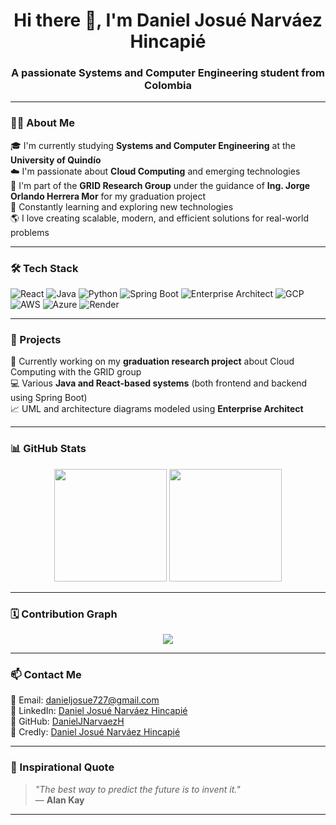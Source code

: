 <h1 align="center">Hi there 👋, I'm Daniel Josué Narváez Hincapié</h1>
<h3 align="center">A passionate Systems and Computer Engineering student from Colombia</h3>

---

### 🧑‍💻 About Me

🎓 I'm currently studying **Systems and Computer Engineering** at the **University of Quindío**  
☁️ I'm passionate about **Cloud Computing** and emerging technologies  
🔬 I'm part of the **GRID Research Group** under the guidance of **Ing. Jorge Orlando Herrera Mor** for my graduation project  
🚀 Constantly learning and exploring new technologies  
🌎 I love creating scalable, modern, and efficient solutions for real-world problems

---

### 🛠 Tech Stack

![React](https://img.shields.io/badge/React-61DAFB?style=for-the-badge&logo=react&logoColor=black)
![Java](https://img.shields.io/badge/Java-ED8B00?style=for-the-badge&logo=java&logoColor=white)
![Python](https://img.shields.io/badge/Python-3776AB?style=for-the-badge&logo=python&logoColor=white)
![Spring Boot](https://img.shields.io/badge/SpringBoot-6DB33F?style=for-the-badge&logo=springboot&logoColor=white)
![Enterprise Architect](https://img.shields.io/badge/EnterpriseArchitect-0D3B66?style=for-the-badge&logoColor=white)
![GCP](https://img.shields.io/badge/Google_Cloud-4285F4?style=for-the-badge&logo=googlecloud&logoColor=white)
![AWS](https://img.shields.io/badge/AWS-232F3E?style=for-the-badge&logo=amazonaws&logoColor=white)
![Azure](https://img.shields.io/badge/Azure-0078D4?style=for-the-badge&logo=microsoftazure&logoColor=white)
![Render](https://img.shields.io/badge/Render-46E3B7?style=for-the-badge&logo=render&logoColor=black)

---

### 📂 Projects

🚧 Currently working on my **graduation research project** about Cloud Computing with the GRID group  
💻 Various **Java and React-based systems** (both frontend and backend using Spring Boot)  
📈 UML and architecture diagrams modeled using **Enterprise Architect**

---

### 📊 GitHub Stats

<div align="center">
  <img height="180em" src="https://github-readme-stats.vercel.app/api?username=DanielJNarvaezH&show_icons=true&theme=radical&hide_border=true&count_private=true" />
  <img height="180em" src="https://github-readme-stats.vercel.app/api/top-langs/?username=DanielJNarvaezH&layout=compact&theme=radical&hide_border=true" />
</div>

---

### 🗓️ Contribution Graph

<div align="center">
  <img src="https://github-readme-activity-graph.vercel.app/graph?username=DanielJNarvaezH&theme=react-dark&area=true&hide_border=true" />
</div>

---

### 📫 Contact Me

📧 Email: [danieljosue727@gmail.com](mailto:danieljosue727@gmail.com)  
💼 LinkedIn: [Daniel Josué Narváez Hincapié](https://www.linkedin.com/in/daniel-josue-narvaez-hincapie/)  
🐙 GitHub: [DanielJNarvaezH](https://github.com/DanielJNarvaezH)  
📜 Credly: [Daniel Josué Narváez Hincapié](https://www.credly.com/users/daniel-josue-narvaez-hincapie)

---

### 🌟 Inspirational Quote

> *"The best way to predict the future is to invent it."*  
> — **Alan Kay**

---
